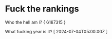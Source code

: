 # Fuck the rankings

Who the hell am I?
{ 6187315 }

What fucking year is it?
[ 2024-07-04T05:00:00Z ]

